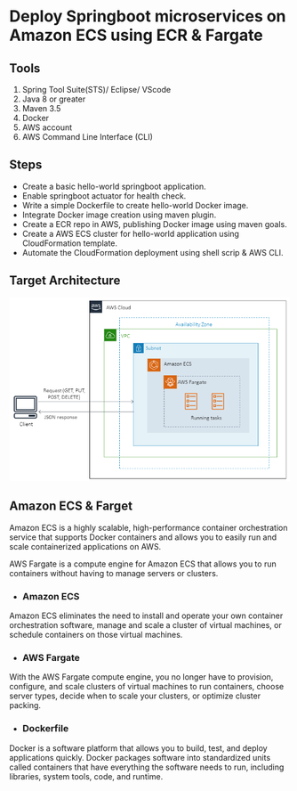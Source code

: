 # Deploy Springboot microservices on Amazon ECS using ECR & Fargate


## Tools
1. Spring Tool Suite(STS)/ Eclipse/ VScode
2. Java 8 or greater
3. Maven 3.5
4. Docker
5. AWS account
6. AWS Command Line Interface (CLI)

## Steps 
- Create a basic hello-world springboot application.
- Enable springboot actuator for health check.
- Write a simple Dockerfile to create hello-world Docker image.
- Integrate Docker image creation using maven plugin.
- Create a ECR repo in AWS, publishing Docker image using maven goals.
- Create a AWS ECS cluster for hello-world application using CloudFormation template.
- Automate the CloudFormation deployment using shell scrip & AWS CLI.

## Target Architecture

![Image of Target Architecture](https://github.com/narenkannan/springboot-ecs-cfn/blob/develop/assets/target-arch.png)

## Amazon ECS & Farget

Amazon ECS is a highly scalable, high-performance container orchestration service that supports Docker containers and allows you to easily run and scale containerized applications on AWS. 

AWS Fargate is a compute engine for Amazon ECS that allows you to run containers without having to manage servers or clusters. 

- ### Amazon ECS 

Amazon ECS eliminates the need to install and operate your own container orchestration software, manage and scale a cluster of virtual machines, or schedule containers on those virtual machines. 

- ### AWS Fargate

With the AWS Fargate compute engine, you no longer have to provision, configure, and scale clusters of virtual machines to run containers, choose server types, decide when to scale your clusters, or optimize cluster packing.  

- ### Dockerfile

Docker is a software platform that allows you to build, test, and deploy applications quickly. Docker packages software into standardized units called containers that have everything the software needs to run, including libraries, system tools, code, and runtime. 
